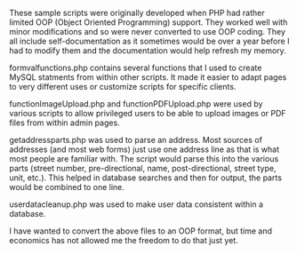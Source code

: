 These sample scripts were originally developed when PHP had rather limited OOP (Object Oriented Programming) support. They worked well with minor modifications and so were never converted to use OOP coding. They all include self-documentation as it sometimes would be over a year before I had to modify them and the documentation would help refresh my memory.

formvalfunctions.php contains several functions that I used to create MySQL statments from within other scripts. It made it easier to adapt pages to very different uses or customize scripts for specific clients.

functionImageUpload.php and functionPDFUpload.php were used by various scripts to allow privileged users to be able to upload images or PDF files from within admin pages.

getaddressparts.php was used to parse an address. Most sources of addresses (and most web forms) just use one address line as that is what most people are familiar with. The script would parse this into the various parts (street number, pre-directional, name, post-directional, street type, unit, etc.). This helped in database searches and then for output, the parts would be combined to one line.

userdatacleanup.php was used to make user data consistent within a database.

I have wanted to convert the above files to an OOP format, but time and economics has not allowed me the freedom to do that just yet.
